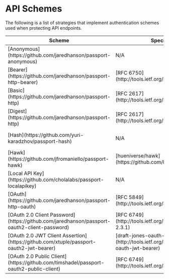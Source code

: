
# API Schemes

The following is a list of strategies that implement authentication schemes used
when protecting API endpoints.

<table class="table table-condensed table-striped">
  <thead>
    <tr>
      <th>Scheme</th>
      <th>Specification</th>
      <th>Developer</th>
    </tr>
  </thead>
  <tbody>
    <tr>
      <td>[Anonymous](https://github.com/jaredhanson/passport-anonymous)</td>
      <td>N/A</td>
      <td>[Jared Hanson](https://github.com/jaredhanson)</td>
    </tr>
    <tr>
      <td>[Bearer](https://github.com/jaredhanson/passport-http-bearer)</td>
      <td>[RFC 6750](http://tools.ietf.org/html/rfc6750)</td>
      <td>[Jared Hanson](https://github.com/jaredhanson)</td>
    </tr>
    <tr>
      <td>[Basic](https://github.com/jaredhanson/passport-http)</td>
      <td>[RFC 2617](http://tools.ietf.org/html/rfc2617)</td>
      <td>[Jared Hanson](https://github.com/jaredhanson)</td>
    </tr>
    <tr>
      <td>[Digest](https://github.com/jaredhanson/passport-http)</td>
      <td>[RFC 2617](http://tools.ietf.org/html/rfc2617)</td>
      <td>[Jared Hanson](https://github.com/jaredhanson)</td>
    </tr>
    <tr>
      <td>[Hash](https://github.com/yuri-karadzhov/passport-hash)</td>
      <td>N/A</td>
      <td>[Yuri Karadzhov](https://github.com/yuri-karadzhov)</td>
    </tr>
    <tr>
      <td>[Hawk](https://github.com/jfromaniello/passport-hawk)</td>
      <td>[hueniverse/hawk](https://github.com/hueniverse/hawk)</td>
      <td>[José F. Romaniello](https://github.com/jfromaniello)</td>
    </tr>
    <tr>
      <td>[Local API Key](https://github.com/cholalabs/passport-localapikey)</td>
      <td>N/A</td>
      <td>[Sudhakar Mani](https://github.com/cholalabs)</td>
    </tr>
    <tr>
      <td>[OAuth](https://github.com/jaredhanson/passport-http-oauth)</td>
      <td>[RFC 5849](http://tools.ietf.org/html/rfc5849)</td>
      <td>[Jared Hanson](https://github.com/jaredhanson)</td>
    </tr>
    <tr>
      <td>[OAuth 2.0 Client Password](https://github.com/jaredhanson/passport-oauth2-client-password)</td>
      <td>[RFC 6749](http://tools.ietf.org/html/rfc6749#section-2.3.1)</td>
      <td>[Jared Hanson](https://github.com/jaredhanson)</td>
    </tr>
    <tr>
      <td>[OAuth 2.0 JWT Client Assertion](https://github.com/xtuple/passport-oauth2-jwt-bearer)</td>
      <td>[draft-jones-oauth-jwt-bearer](http://tools.ietf.org/html/draft-jones-oauth-jwt-bearer)</td>
      <td>[xTuple](https://github.com/xtuple)</td>
    </tr>
    <tr>
      <td>[OAuth 2.0 Public Client](https://github.com/timshadel/passport-oauth2-public-client)</td>
      <td>[RFC 6749](http://tools.ietf.org/html/rfc6749)</td>
      <td>[Tim Shadel](https://github.com/timshadel)</td>
    </tr>
  </tbody>
</table>
